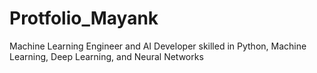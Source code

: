 # Protfolio_Mayank

Machine Learning Engineer and AI Developer skilled in Python, Machine Learning, Deep Learning, and Neural Networks
